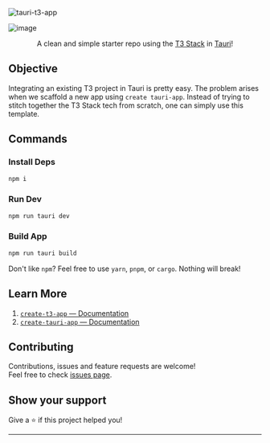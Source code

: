 ![tauri-t3-app](https://socialify.git.ci/AyanavaKarmakar/tauri-t3-app/image?description=1&descriptionEditable=Clean%20and%20simple%20starter%20repo%20using%20the%20T3%20Stack%20in%20Tauri!&font=KoHo&forks=1&issues=1&language=1&logo=https%3A%2F%2Fseeklogo.com%2Fimages%2FT%2Ftauri-logo-39352BD5A1-seeklogo.com.png&name=1&pattern=Charlie%20Brown&pulls=1&stargazers=1&theme=Dark)

![image](https://user-images.githubusercontent.com/89210438/206247719-5dbd745c-bbe3-4c20-9181-1321fcd9a42d.png)

<div align="center">

A clean and simple starter repo using the [T3 Stack](https://create.t3.gg/) in [Tauri](https://tauri.app/)!

</div>

## Objective

Integrating an existing T3 project in Tauri is pretty easy. The problem arises when we scaffold a new app using `create tauri-app`. Instead of trying to stitch together the T3 Stack tech from scratch, one can simply use this template.

## Commands

### Install Deps

```sh
npm i
```

### Run Dev 

```sh
npm run tauri dev
```

### Build App

```sh
npm run tauri build
```

Don't like `npm`? Feel free to use `yarn`, `pnpm`, or `cargo`. Nothing will break! 

## Learn More

1. [`create-t3-app` — Documentation](https://create.t3.gg/)
2. [`create-tauri-app` — Documentation](https://tauri.app/)

## Contributing

Contributions, issues and feature requests are welcome!<br />Feel free to check [issues page](https://github.com/AyanavaKarmakar/tauri-t3-app/issues).

## Show your support

Give a ⭐️ if this project helped you!

---
